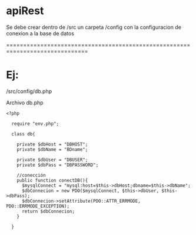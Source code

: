 # apiRest

Se debe crear dentro de /src un carpeta /config con la configuracion de conexion a la base de datos

==============================================================================

# Ej: 

/src/config/db.php


Archivo db.php


    <?php
    
      require "env.php";

      class db{
      
        private $dbHost = "DBHOST";
        private $dbName = "BDname";

        private $dbUser = "DBUSER";
        private $dbPass = "DBPASSWORD";
        
        //conección 
        public function conectDB(){
          $mysqlConnect = "mysql:host=$this->dbHost;dbname=$this->dbName";
          $dbConnecion = new PDO($mysqlConnect, $this->dbUser, $this->dbPass);
          $dbConnecion->setAttribute(PDO::ATTR_ERRMODE, PDO::ERRMODE_EXCEPTION);
          return $dbConnecion;
        }
    
      }


